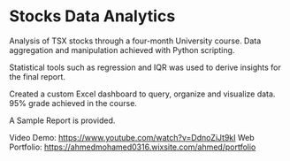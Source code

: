 # Stocks Data Analytics
Analysis of TSX stocks through a four-month University course. Data aggregation and manipulation achieved with Python scripting.

Statistical tools such as regression and IQR was used to derive insights for the final report.

Created a custom Excel dashboard to query, organize and visualize data. 95% grade achieved in the course.

A Sample Report is provided.

Video Demo: https://www.youtube.com/watch?v=DdnoZiJt9kI
Web Portfolio: https://ahmedmohamed0316.wixsite.com/ahmed/portfolio
